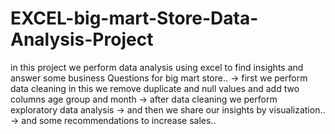 # EXCEL-big-mart-Store-Data-Analysis-Project
in this project we perform data analysis using excel to find insights and answer some business Questions for big mart store..
-> first we perform data cleaning in this we remove duplicate and null values and add two columns age group and month
-> after data cleaning we perform exploratory data analysis
-> and then we share our insights by visualization..
-> and some recommendations to increase sales..
